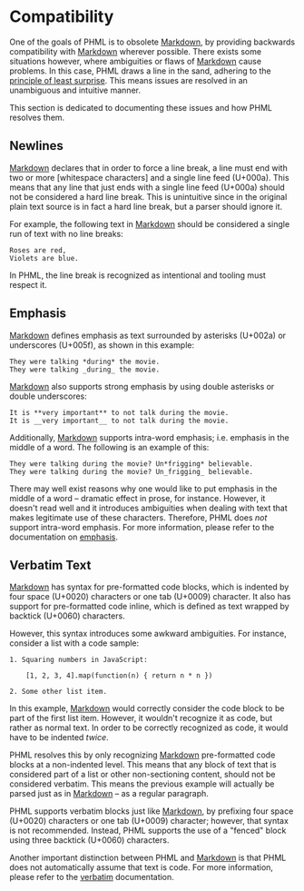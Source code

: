 Compatibility
============

One of the goals of PHML is to obsolete [Markdown], by providing backwards compatibility with [Markdown] wherever possible. There exists some situations however, where ambiguities or flaws of [Markdown] cause problems. In this case, PHML draws a line in the sand, adhering to the [principle of least surprise][POLS]. This means issues are resolved in an unambiguous and intuitive manner.

This section is dedicated to documenting these issues and how PHML resolves them.

[Markdown]: daringfireball.net/projects/markdown/
[POLS]: http://en.wikipedia.org/wiki/Principle_of_least_astonishment

Newlines
--------

[Markdown] declares that in order to force a line break, a line must end with two or more [whitespace characters] and a single line feed (U+000a). This means that any line that just ends with a single line feed (U+000a) should not be considered a hard line break. This is unintuitive since in the original plain text source is in fact a hard line break, but a parser should ignore it.

For example, the following text in [Markdown] should be considered a single run of text with no line breaks:

```
Roses are red,   
Violets are blue.
```

In PHML, the line break is recognized as intentional and tooling must respect it.

Emphasis
--------

[Markdown] defines emphasis as text surrounded by asterisks (U+002a) or underscores (U+005f), as shown in this example:

```
They were talking *during* the movie.
They were talking _during_ the movie.
```

[Markdown] also supports strong emphasis by using double asterisks or double underscores:

```
It is **very important** to not talk during the movie.
It is __very important__ to not talk during the movie.
```

Additionally, [Markdown] supports intra-word emphasis; i.e. emphasis in the middle of a word. The following is an example of this:

```
They were talking during the movie? Un*frigging* believable.
They were talking during the movie? Un_frigging_ believable.
```

There may well exist reasons why one would like to put emphasis in the middle of a word – dramatic effect in prose, for instance. However, it doesn't read well and it introduces ambiguities when dealing with text that makes legitimate use of these characters. Therefore, PHML does *not* support intra-word emphasis. For more information, please refer to the documentation on [emphasis].

[emphasis]: elements.md#emphasis

Verbatim Text
-------------

[Markdown] has syntax for pre-formatted code blocks, which is indented by four space (U+0020) characters or one tab (U+0009) character. It also has support for pre-formatted code inline, which is defined as text wrapped by backtick (U+0060) characters.

However, this syntax introduces some awkward ambiguities. For instance, consider a list with a code sample:

```
1. Squaring numbers in JavaScript:

    [1, 2, 3, 4].map(function(n) { return n * n })

2. Some other list item.
```

In this example, [Markdown] would correctly consider the code block to be part of the first list item. However, it wouldn't recognize it as code, but rather as normal text. In order to be correctly recognized as code, it would have to be indented *twice*.

PHML resolves this by only recognizing [Markdown] pre-formatted code blocks at a non-indented level. This means that any block of text that is considered part of a list or other non-sectioning content, should not be considered verbatim. This means the previous example will actually be parsed just as in [Markdown] – as a regular paragraph.

PHML supports verbatim blocks just like [Markdown], by prefixing four space (U+0020) characters or one tab (U+0009) character; however, that syntax is not recommended. Instead, PHML supports the use of a "fenced" block using three backtick (U+0060) characters.

Another important distinction between PHML and [Markdown] is that PHML does not automatically assume that text is code. For more information, please refer to the [verbatim] documentation.

[verbatim]: elements.md#verbatim